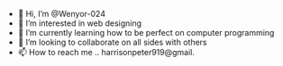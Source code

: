 - 👋 Hi, I’m @Wenyor-024
- 👀 I’m interested in web designing
- 🌱 I’m currently learning how to be perfect on computer programming
- 💞️ I’m looking to collaborate on all sides with others 
- 📫 How to reach me .. harrisonpeter919@gmail.
